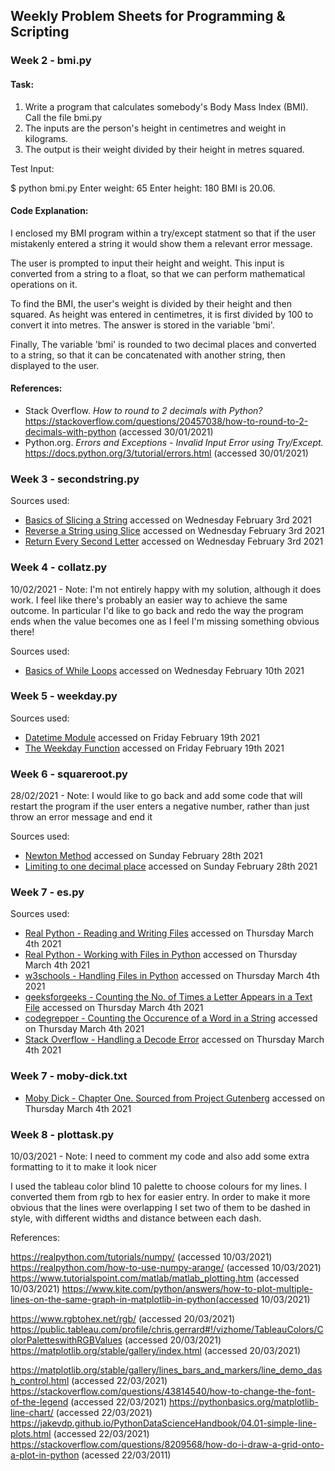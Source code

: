 ## Weekly Problem Sheets for Programming & Scripting

### Week 2 - bmi.py

#### Task: 

1. Write a program that calculates somebody's Body Mass Index (BMI). Call the file bmi.py
2. The inputs are the person's height in centimetres and weight in kilograms.
3. The output is their weight divided by their height in metres squared.

Test Input: 

$ python bmi.py
Enter weight: 65
Enter height: 180
BMI is 20.06.

#### Code Explanation: 

I enclosed my BMI program within a try/except statment so that if the user mistakenly entered a string it would show them a relevant error message. 

The user is prompted to input their height and weight. This input is converted from a string to a float, so that we can perform mathematical operations on it. 

To find the BMI, the user's weight is divided by their height and then squared. As height was entered in centimetres, it is first divided by 100 to convert it into metres. The answer is stored in the variable 'bmi'.

Finally, The variable 'bmi' is rounded to two decimal places and converted to a string, so that it can be concatenated with another string, then displayed to the user.

#### References:
- Stack Overflow. *How to round to 2 decimals with Python?* https://stackoverflow.com/questions/20457038/how-to-round-to-2-decimals-with-python (accessed 30/01/2021)
- Python.org. *Errors and Exceptions - Invalid Input Error using Try/Except.*  https://docs.python.org/3/tutorial/errors.html (accessed 30/01/2021)

### Week 3 - secondstring.py
Sources used: 
- [Basics of Slicing a String](https://www.w3schools.com/python/python_strings_slicing.asp) accessed on Wednesday February 3rd 2021
- [Reverse a String using Slice](https://www.w3schools.com/python/python_howto_reverse_string.asp) accessed on Wednesday February 3rd 2021
- [Return Every Second Letter](https://stackoverflow.com/questions/20847205/program-to-extract-every-alternate-letters-from-a-string-in-python) accessed on Wednesday February 3rd 2021

### Week 4 - collatz.py
10/02/2021 - Note: I'm not entirely happy with my solution, although it does work. I feel like there's probably an easier way to achieve the same outcome. In particular I'd like to go back and redo the way the program ends when the value becomes one as I feel I'm missing something obvious there!

Sources used: 
 - [Basics of While Loops](https://www.w3schools.com/python/python_while_loops.asp) accessed on Wednesday February 10th 2021

 ### Week 5 - weekday.py

 Sources used: 
 - [Datetime Module](https://www.programiz.com/python-programming/datetime) accessed on Friday February 19th 2021
 - [The Weekday Function](https://pythontic.com/datetime/date/weekday) accessed on Friday February 19th 2021

 ### Week 6 - squareroot.py
 28/02/2021 - Note: I would like to go back and add some code that will restart the program if the user enters a negative number, rather than just throw an error message and end it

 Sources used: 
 - [Newton Method](https://runestone.academy/runestone/books/published/thinkcspy/MoreAboutIteration/NewtonsMethod.html) accessed on Sunday February 28th 2021
 - [Limiting to one decimal place](https://stackoverflow.com/questions/20457038/how-to-round-to-2-decimals-with-python) accessed on Sunday February 28th 2021

 ### Week 7 - es.py 

 Sources used: 
 - [Real Python - Reading and Writing Files](https://realpython.com/read-write-files-python/ ) accessed on Thursday March 4th 2021
 - [Real Python - Working with Files in Python](https://realpython.com/working-with-files-in-python/) accessed on Thursday March 4th 2021
 - [w3schools - Handling Files in Python](https://www.w3schools.com/python/python_file_handling.asp) accessed on Thursday March 4th 2021
 - [geeksforgeeks - Counting the No. of Times a Letter Appears in a Text File](https://www.geeksforgeeks.org/count-the-number-of-times-a-letter-appears-in-a-text-file-in-python/) accessed on Thursday March 4th 2021
 - [codegrepper - Counting the Occurence of a Word in a String](https://www.codegrepper.com/code-examples/python/how+to+count+the+occurrence+of+a+word+in+string+python) accessed on Thursday March 4th 2021
 - [Stack Overflow - Handling a Decode Error](https://stackoverflow.com/questions/9233027/2021unicodedecodeerror-charmap-codec-cant-decode-byte-x-in-position-y-character) accessed on Thursday March 4th 2021

  ### Week 7 - moby-dick.txt
 - [Moby Dick - Chapter One. Sourced from Project Gutenberg](https://www.gutenberg.org/files/2701/2701-h/2701-h.htm) accessed on Thursday March 4th 2021

 ### Week 8 - plottask.py
10/03/2021 - Note: I need to comment my code and also add some extra formatting to it to make it look nicer

I used the tableau color blind 10 palette to choose colours for my lines. I converted them from rgb to hex for easier entry. In order to make it more obvious that the lines were overlapping I set two of them to be dashed in style, with different widths and distance between each dash. 

References: 

https://realpython.com/tutorials/numpy/ (accessed 10/03/2021)
https://realpython.com/how-to-use-numpy-arange/ (accessed 10/03/2021)
https://www.tutorialspoint.com/matlab/matlab_plotting.htm (accessed 10/03/2021)
https://www.kite.com/python/answers/how-to-plot-multiple-lines-on-the-same-graph-in-matplotlib-in-python(accessed 10/03/2021)

https://www.rgbtohex.net/rgb/ (accessed 20/03/2021)
https://public.tableau.com/profile/chris.gerrard#!/vizhome/TableauColors/ColorPaletteswithRGBValues (accessed 20/03/2021)
https://matplotlib.org/stable/gallery/index.html (accessed 20/03/2021)

https://matplotlib.org/stable/gallery/lines_bars_and_markers/line_demo_dash_control.html (accessed 22/03/2021)
https://stackoverflow.com/questions/43814540/how-to-change-the-font-of-the-legend (accessed 22/03/2021)
https://pythonbasics.org/matplotlib-line-chart/ (accessed 22/03/2021)
https://jakevdp.github.io/PythonDataScienceHandbook/04.01-simple-line-plots.html (accessed 22/03/2021)
https://stackoverflow.com/questions/8209568/how-do-i-draw-a-grid-onto-a-plot-in-python (acessed 22/03/2011)